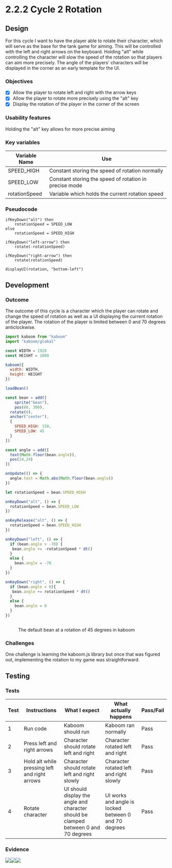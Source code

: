 # 2.2.2 Cycle 2 Rotation

## Design

For this cycle I want to have the player able to rotate their character, which will serve as the base for the tank game for aiming. This will be controlled with the left and right arrows on the keyboard. Holding "alt" while controlling the character will slow the speed of the rotation so that players can aim more precisely. The angle of the players' characters will be displayed in the corner as an early template for the UI.

### Objectives

* [x] Allow the player to rotate left and right with the arrow keys
* [x] Allow the player to rotate more precisely using the "alt" key
* [x] Display the rotation of the player in the corner of the screen

### Usability features

Holding the "alt" key allows for more precise aiming

### Key variables

| Variable Name | Use                                                    |
| ------------- | ------------------------------------------------------ |
| SPEED\_HIGH   | Constant storing the speed of rotation normally        |
| SPEED\_LOW    | Constant storing the speed of rotation in precise mode |
| rotationSpeed | Variable which holds the current rotation speed        |

### Pseudocode

```
ifKeyDown("alt") then 
    rotationSpeed = SPEED_LOW
else
    rotationSpeed = SPEED_HIGH

ifKeyDown("left-arrow") then
    rotate(-rotationSpeed)

ifKeyDown("right-arrow") then 
    rotate(rotationSpeed)

displayUI(rotation, "bottom-left")
```

## Development

### Outcome

The outcome of this cycle is a character which the player can rotate and change the speed of rotation as well as a UI displaying the current rotation of the player. The rotation of the player is limited between 0 and 70 degrees anticlockwise.

```javascript
import kaboom from "kaboom"
import "kaboom/global"

const WIDTH = 1920
const HEIGHT = 1080

kaboom({
  width: WIDTH,
  height: HEIGHT
})

loadBean()

const bean = add([
	sprite("bean"),
	pos(80, 300),
  rotate(0),
  anchor("center"),
  {
    SPEED_HIGH: 150,
    SPEED_LOW: 45
  }
])

const angle = add([
  text(Math.floor(bean.angle)),
  pos(24,24)
])

onUpdate(() => {
  angle.text = Math.abs(Math.floor(bean.angle))
})

let rotationSpeed = bean.SPEED_HIGH

onKeyDown("alt", () => {
  rotationSpeed = bean.SPEED_LOW
})

onKeyRelease("alt", () => {
  rotationSpeed = bean.SPEED_HIGH
})

onKeyDown("left", () => {
  if (bean.angle > -70) {
   bean.angle += -rotationSpeed * dt()
  }
  else {
    bean.angle = -70
  }
})

onKeyDown("right", () => {
  if (bean.angle < 0){
   bean.angle += rotationSpeed * dt() 
  }
  else {
    bean.angle = 0
  }
})
```

<figure><img src="../.gitbook/assets/image (5).png" alt=""><figcaption><p>The default bean at a rotation of 45 degrees in kaboom</p></figcaption></figure>

### Challenges

One challenge is learning the kaboom.js library but once that was figured out, implementing the rotation to my game was straightforward.

## Testing

### Tests

| Test | Instructions                                  | What I expect                                                                        | What actually happens                                 | Pass/Fail |
| ---- | --------------------------------------------- | ------------------------------------------------------------------------------------ | ----------------------------------------------------- | --------- |
| 1    | Run code                                      | Kaboom should run                                                                    | Kaboom ran normally                                   | Pass      |
| 2    | Press left and right arrows                   | Character should rotate left and right                                               | Character rotated left and right                      | Pass      |
| 3    | Hold alt while pressing left and right arrows | Character should rotate left and right slowly                                        | Character rotated left and right slowly               | Pass      |
| 4    | Rotate character                              | UI should display the angle and character should be clamped between 0 and 70 degrees | UI works and angle is locked between 0 and 70 degrees | Pass      |

### Evidence

<img src="../.gitbook/assets/image (7).png" alt="" data-size="original">![](<../.gitbook/assets/image (4).png>)![](<../.gitbook/assets/image (6).png>)![](../.gitbook/assets/image.png)
